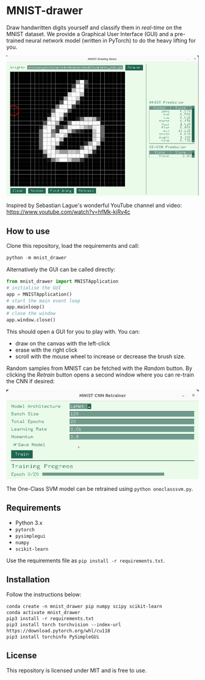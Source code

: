 # MNIST-drawer

Draw handwritten digits yourself and classify them in *real-time* on the MNIST dataset. We provide a Graphical User Interface (GUI) and a pre-trained neural network model (written in PyTorch) to do the heavy lifting for you.

![Image not found](resources/gui2.png)

Inspired by Sebastian Lague's wonderful YouTube channel and video: https://www.youtube.com/watch?v=hfMk-kjRv4c

## How to use

Clone this repository, load the requirements and call:

```python
python -m mnist_drawer
```

Alternatively the GUI can be called directly:

```python
from mnist_drawer import MNISTApplication
# initialise the GUI
app = MNISTApplication()
# start the main event loop
app.mainloop()
# close the window
app.window.close()
```

This should open a GUI for you to play with. You can:

* draw on the canvas with the left-click 
* erase with the right click
* scroll with the mouse wheel to increase or decrease the brush size. 

Random samples from MNIST can be fetched with the *Random* button. By clicking the *Retrain* button opens a second window where you can re-train the CNN if desired:

![Image not found](resources/gui3.png)

The One-Class SVM model can be retrained using `python oneclasssvm.py`.

## Requirements

- Python 3.x
- `pytorch`
- `pysimplegui`
- `numpy`
- `scikit-learn`

Use the requirements file as `pip install -r requirements.txt`.

## Installation

Follow the instructions below:

```
conda create -n mnist_drawer pip numpy scipy scikit-learn
conda activate mnist_drawer
pip3 install -r requirements.txt
pip3 install torch torchvision --index-url https://download.pytorch.org/whl/cu118
pip3 install torchinfo PySimpleGUi
```

## License

This repository is licensed under MIT and is free to use.